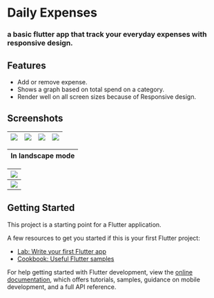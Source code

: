 # Daily Expenses

### a basic flutter app that track your everyday expenses with responsive design.

## Features

- Add or remove expense. 
- Shows a graph based on total spend on a category.
- Render well on all screen sizes because of Responsive design.

## Screenshots


|<img  src="https://github.com/imon001/daily_expense_tracker/assets/41481933/07ee1fcc-a940-4f6f-bc3d-2e5c10138e45"/>|<img src="https://github.com/imon001/daily_expense_tracker/assets/41481933/2b6ca5ac-c846-4151-91a1-e21d66abe920"/>|<img src="https://github.com/imon001/daily_expense_tracker/assets/41481933/541a931b-b9f4-4771-9825-59f04ff60fba"/>|<img src="https://github.com/imon001/daily_expense_tracker/assets/41481933/cc492ad4-9974-480d-a660-0fea9314e900"/>|
| ------------- | ------------- |------------- | ------------- |


**In landscape  mode** |
|------------- |




<img  src="https://github.com/imon001/daily_expense_tracker/assets/41481933/ed993fd4-920c-47d2-99ca-7d4b61ee996a"/>|
|------------- |
<img  src="https://github.com/imon001/daily_expense_tracker/assets/41481933/9eb63afb-41e6-465d-8195-28a032858608"/>|

## Getting Started

This project is a starting point for a Flutter application.

A few resources to get you started if this is your first Flutter project:

- [Lab: Write your first Flutter app](https://docs.flutter.dev/get-started/codelab)
- [Cookbook: Useful Flutter samples](https://docs.flutter.dev/cookbook)

For help getting started with Flutter development, view the
[online documentation](https://docs.flutter.dev/), which offers tutorials,
samples, guidance on mobile development, and a full API reference.
